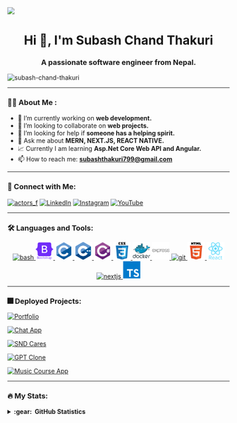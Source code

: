 <img src="https://mpolinowski.github.io/Personal/personal_assets/img/tools_banner.webp" />

<h1 align="center">Hi 👋, I'm Subash Chand Thakuri</h1>
<h3 align="center">A passionate software engineer from Nepal.</h3>

<p align="left">
  <img src="https://komarev.com/ghpvc/?username=subash-chand-thakuri&label=Profile%20views&color=0e75b6&style=flat" alt="subash-chand-thakuri" />
</p>

---

### :man_technologist: About Me :

- 🔭 I’m currently working on **web development.**
- 👯 I’m looking to collaborate on **web projects.**
- 🤝 I’m looking for help if **someone has a helping spirit.**
- 💬 Ask me about **MERN, NEXT.JS, REACT NATIVE.**
- :chart_with_upwards_trend: Currently I am learning **Asp.Net Core Web API and Angular.**
- 📫 How to reach me: **subashthakuri799@gmail.com**

---

### :traffic_light: Connect with Me:

<p align="left">
  <a href="https://twitter.com/actors_f" target="blank"><img align="center" src="https://raw.githubusercontent.com/rahuldkjain/github-profile-readme-generator/master/src/images/icons/Social/twitter.svg" alt="actors_f" height="30" width="40" /></a>
  <a href="https://www.linkedin.com/in/subash-chand-thakuri-b341a2235/" target="blank"><img align="center" src="https://raw.githubusercontent.com/rahuldkjain/github-profile-readme-generator/master/src/images/icons/Social/linked-in-alt.svg" alt="LinkedIn" height="30" width="40" /></a>
  <a href="https://instagram.com/sucth714" target="blank"><img align="center" src="https://raw.githubusercontent.com/rahuldkjain/github-profile-readme-generator/master/src/images/icons/Social/instagram.svg" alt="Instagram" height="30" width="40" /></a>
  <a href="https://www.youtube.com/channel/UCoaC9ldpO7vjoyWGbP8bF9g" target="blank"><img align="center" src="https://raw.githubusercontent.com/rahuldkjain/github-profile-readme-generator/master/src/images/icons/Social/youtube.svg" alt="YouTube" height="30" width="40" /></a>
</p>

---

### :hammer_and_wrench: Languages and Tools:

<p align="center">
  <a href="https://www.gnu.org/software/bash/" target="_blank" rel="noreferrer">
    <img src="https://www.vectorlogo.zone/logos/gnu_bash/gnu_bash-icon.svg" alt="bash" width="40" height="40" />
  </a>
  <a href="https://getbootstrap.com" target="_blank" rel="noreferrer">
    <img src="https://raw.githubusercontent.com/devicons/devicon/master/icons/bootstrap/bootstrap-plain-wordmark.svg" alt="bootstrap" width="40" height="40" />
  </a>
  <a href="https://www.cprogramming.com/" target="_blank" rel="noreferrer">
    <img src="https://raw.githubusercontent.com/devicons/devicon/master/icons/c/c-original.svg" alt="c" width="40" height="40" />
  </a>
  <a href="https://www.w3schools.com/cpp/" target="_blank" rel="noreferrer">
    <img src="https://raw.githubusercontent.com/devicons/devicon/master/icons/cplusplus/cplusplus-original.svg" alt="cplusplus" width="40" height="40" />
  </a>
  <a href="https://www.w3schools.com/cs/" target="_blank" rel="noreferrer">
    <img src="https://raw.githubusercontent.com/devicons/devicon/master/icons/csharp/csharp-original.svg" alt="csharp" width="40" height="40" />
  </a>
  <a href="https://www.w3schools.com/css/" target="_blank" rel="noreferrer">
    <img src="https://raw.githubusercontent.com/devicons/devicon/master/icons/css3/css3-original-wordmark.svg" alt="css3" width="40" height="40" />
  </a>
  <a href="https://www.docker.com/" target="_blank" rel="noreferrer">
    <img src="https://raw.githubusercontent.com/devicons/devicon/master/icons/docker/docker-original-wordmark.svg" alt="docker" width="40" height="40" />
  </a>
  <a href="https://expressjs.com" target="_blank" rel="noreferrer">
    <img src="https://raw.githubusercontent.com/devicons/devicon/master/icons/express/express-original-wordmark.svg" alt="express" width="40" height="40" />
  </a>
  <a href="https://git-scm.com/" target="_blank" rel="noreferrer">
    <img src="https://www.vectorlogo.zone/logos/git-scm/git-scm-icon.svg" alt="git" width="40" height="40" />
  </a>
  <a href="https://www.w3.org/html/" target="_blank" rel="noreferrer">
    <img src="https://raw.githubusercontent.com/devicons/devicon/master/icons/html5/html5-original-wordmark.svg" alt="html5" width="40" height="40" />
  </a>
  <a href="https://reactjs.org/" target="_blank" rel="noreferrer">
    <img src="https://raw.githubusercontent.com/devicons/devicon/master/icons/react/react-original-wordmark.svg" alt="react" width="40" height="40" />
  </a>
  <a href="https://nextjs.org/" target="_blank" rel="noreferrer">
    <img src="https://cdn.worldvectorlogo.com/logos/nextjs-2.svg" alt="nextjs" width="40" height="40" />
  </a>
  <a href="https://www.typescriptlang.org/" target="_blank" rel="noreferrer">
    <img src="https://raw.githubusercontent.com/devicons/devicon/master/icons/typescript/typescript-original.svg" alt="typescript" width="40" height="40" />
  </a>
</p>

---

### :fireworks: Deployed Projects:

<div>
  <p>
    <a href="https://subashchandthakuri.com.np" target="_blank" rel="noreferrer">
      <img src="https://res.cloudinary.com/diemdrcq6/image/upload/v1732197914/Screenshot-2_bvctqa.png" alt="Portfolio" width="500" height="330" />
    </a>
  </p>
  <p>
    <a href="https://chat-app-mern-lmye.vercel.app/" target="_blank" rel="noreferrer">
      <img src="https://res.cloudinary.com/diemdrcq6/image/upload/v1716093701/signup_qq3c26.png" alt="Chat App" width="400" height="330" />
    </a>
  </p>
  <p>
    <a href="https://www.sndcares.com/" target="_blank" rel="noreferrer">
      <img src="https://res.cloudinary.com/diemdrcq6/image/upload/v1732197424/Screenshot-1_pqkifc.png" alt="SND Cares" width="500" height="330" />
    </a>
  </p>
  <p>
    <a href="https://gpt-clone-brown.vercel.app" target="_blank" rel="noreferrer">
      <img src="https://res.cloudinary.com/diemdrcq6/image/upload/v1707794334/Screenshot_2024-02-13_090124_xtjtrk.png" alt="GPT Clone" width="400" height="330" />
    </a>
  </p>
  <p>
    <a href="https://music-course-app-eppx.vercel.app/" target="_blank" rel="noreferrer">
      <img src="https://res.cloudinary.com/diemdrcq6/image/upload/w_1000,ar_16:9,c_fill,g_auto,e_sharpen/v1712854211/g2v0c1noj7z26hqtiuwo.png" alt="Music Course App" width="500" height="330" />
    </a>
  </p>
</div>

---

### :fire: My Stats:

<details>
  <summary><b>:gear: &nbsp;GitHub Statistics</b></summary>
  <br/>
  <p>
    <img align="left" src="https://github-readme-stats.vercel.app/api/top-langs?username=subash-chand-thakuri&show_icons=true&locale=en&layout=compact" alt="Top Languages" />
  </p>
  <p>
    <img align="center" src="https://github-readme-stats.vercel.app/api?username=subash-chand-thakuri&show_icons=true&locale=en" alt="GitHub Stats" />
  </p>
  <p>
    <img align="center" src="https://github-readme-streak-stats.herokuapp.com/?user=subash-chand-thakuri&" alt="GitHub Streak Stats" />
  </p>
</details>
